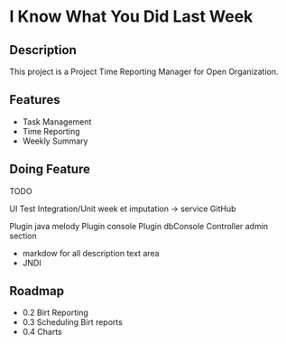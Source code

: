 # I Know What You Did Last Week

## Description

This project is a Project Time Reporting Manager for Open Organization.

## Features

 * Task Management
 * Time Reporting
 * Weekly Summary

## Doing Feature

 TODO 
 
 UI
 Test Integration/Unit week et imputation -> service
 GitHub
 
 Plugin java melody
 Plugin console
 Plugin dbConsole
 Controller admin section
 
 * markdow for all description text area
 * JNDI
 


## Roadmap

 * 0.2 Birt Reporting
 * 0.3 Scheduling Birt reports
 * 0.4 Charts

